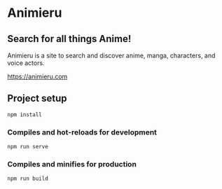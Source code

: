 # Animieru
## Search for all things Anime!

Animieru is a site to search and discover anime, manga, characters, and voice actors.

https://animieru.com


## Project setup
```
npm install
```

### Compiles and hot-reloads for development
```
npm run serve
```

### Compiles and minifies for production
```
npm run build
```
